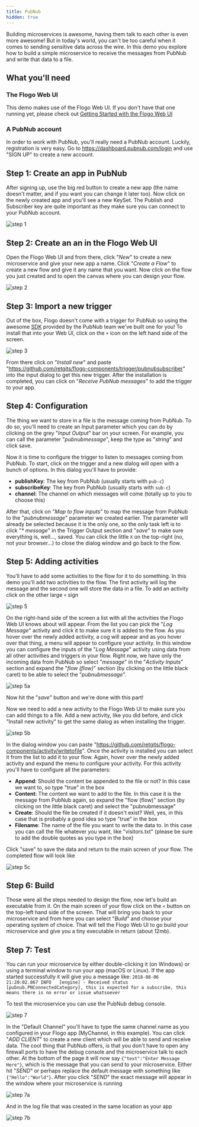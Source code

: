 ```yaml
---
title: PubNub
hidden: true
---
```


Building microservices is awesome, having them talk to each other is even more awesome! But in today's world, you can't be too careful when it comes to sending sensitive data across the wire. In this demo you explore how to build a simple microservice to receive the messages from PubNub and write that data to a file.

## What you'll need

### The Flogo Web UI

This demo makes use of the Flogo Web UI. If you don't have that one running yet, please check out [Getting Started with the Flogo Web UI](../../getting-started/getting-started-webui/)

### A PubNub account

In order to work with PubNub, you'll really need a PubNub account. Luckily, registration is very easy. Go to <https://dashboard.pubnub.com/login> and use "SIGN UP" to create a new account.

## Step 1: Create an app in PubNub

After signing up, use the big red button to create a new app (the name doesn't matter, and if you want you can change it later too). Now click on the newly created app and you'll see a new KeySet. The Publish and Subscriber key are quite important as they make sure you can connect to your PubNub account.

![step 1](../../images/labs/pubnub/step1.png)

## Step 2: Create an an in the Flogo Web UI

Open the Flogo Web UI and from there, click "_New_" to create a new microservice and give your new app a name. Click "_Create a Flow_" to create a new flow and give it any name that you want. Now click on the flow you just created and to open the canvas where you can design your flow.

![step 2](../../images/labs/pubnub/step2.png)

## Step 3: Import a new trigger

Out of the box, Flogo doesn't come with a trigger for PubNub so using the awesome [SDK](https://www.pubnub.com/docs/go/pubnub-go-sdk) provided by the PubNub team we've built one for you! To install that into your Web UI, click on the `+` icon on the left hand side of the screen.

![step 3](../../images/labs/pubnub/step3.png)

From there click on "_Install new_" and paste "<https://github.com/retgits/flogo-components/trigger/pubnubsubscriber>" into the input dialog to get this new trigger. After the installation is completed, you can click on "_Receive PubNub messages_" to add the trigger to your app.

## Step 4: Configuration

The thing we want to store in a file is the message coming from PubNub. To do so, you'll need to create an Input parameter which you can do by clicking on the grey "_Input Output_" bar on your screen. For example, you can call the parameter "_pubnubmessage_", keep the type as "_string_" and click save.

Now it is time to configure the trigger to listen to messages coming from PubNub. To start, click on the trigger and a new dialog will open with a bunch of options. In this dialog you'll have to provide:

* **publishKey**: The key from PubNub (usually starts with `pub-c`)
* **subscribeKey**: The key from PubNub (usually starts with `sub-c`)
* **channel**: The channel on which messages will come (totally up to you to choose this)

After that, click on "_Map to flow inputs_" to map the message from PubNub to the "_pubnubmessage_" parameter we created earlier. The parameter will already be selected because it is the only one, so the only task left is to click "_* message_" in the Trigger Output section and "_save_" to make sure everything is, well…, saved. You can click the little `X` on the top-right (no, not your browser…) to close the dialog window and go back to the flow.

## Step 5: Adding activities

You’ll have to add some activities to the flow for it to do something. In this demo you'll add two activities to the flow. The first activity will log the message and the second one will store the data in a file. To add an activity click on the other large `+` sign

![step 5](../../images/labs/pubnub/step5.png)

On the right-hand side of the screen a list with all the activities the Flogo Web UI knows about will appear. From the list you can pick the "_Log Message_" activity and click it to make sure it is added to the flow. As you hover over the newly added activity, a cog will appear and as you hover over that thing, a menu will appear to configure your activity. In this window you can configure the inputs of the "_Log Message_" activity using data from all other activities and triggers in your flow. Right now, we have only the incoming data from PubNub so select "_message_" in the "_Activity Inputs_" section and expand the "_flow (flow)_" section (by clicking on the little black caret) to be able to select the "_pubnubmessage_".

![step 5a](../../images/labs/pubnub/step5a.png)

Now hit the "_save_" button and we're done with this part!

Now we need to add a new activity to the Flogo Web UI to make sure you can add things to a file. Add a new activity, like you did before, and click "Install new activity" to get the same dialog as when installing the trigger.

![step 5b](../../images/labs/pubnub/step5b.png)

In the dialog window you can paste "<https://github.com/retgits/flogo-components/activity/writetofile>". Once the activity is installed you can select it from the list to add it to your flow. Again, hover over the newly added activity and expand the menu to configure your activity. For this activity you'll have to configure all the parameters:

* **Append**: Should the content be appended to the file or not? In this case we want to, so type "true" in the box
* **Content**: The content we want to add to the file. In this case it is the message from PubNub again, so expand the "flow (flow)" section (by clicking on the little black caret) and select the "pubnubmessage"
* **Create**: Should the file be created if it doesn't exist? Well, yes, in this case that is probably a good idea so type "true" in the box
* **Filename**: The name of the file you want to write the data to. In this case you can call the file whatever you want, like "visitors.txt" (please be sure to add the double quotes as you type in the box)

Click "save" to save the data and return to the main screen of your flow. The completed flow will look like

![step 5c](../../images/labs/pubnub/step5c.png)

## Step 6: Build

Those were all the steps needed to design the flow, now let's build an executable from it. On the main screen of your flow click on the `<` button on the top-left hand side of the screen. That will bring you back to your microservice and from here you can select "_Build_" and choose your operating system of choice. That will tell the Flogo Web UI to go build your microservice and give you a tiny executable in return (about 12mb).

## Step 7: Test

You can run your microservice by either double-clicking it (on Windows) or using a terminal window to run your app (macOS or Linux).  If the app started successfully it will give you a message like:
`2018-08-06 21:20:02.867 INFO   [engine] - Received status [pubnub.PNConnectedCategory], this is expected for a subscribe, this means there is no error or issue whatsoever`

To test the microservice you can use the PubNub debug console.

![step 7](../../images/labs/pubnub/step7.png)

In the "Default Channel" you'll have to type the same channel name as you configured in your Flogo app (MyChannel, in this example). You can click "_ADD CLIENT_" to create a new client which will be able to send and receive data. The cool thing that PubNub offers, is that you don't have to open any firewall ports to have the debug console and the microservice talk to each other. At the bottom of the page it will now say `{"text":"Enter Message Here"}`, which is the message that you can send to your microservice. Either hit "_SEND_" or perhaps replace the default message with something like `{"Hello":"World"}`. After you click "_SEND_" the exact message will appear in the window where your microservice is running

![step 7a](../../images/labs/pubnub/step7a.png)

And in the log file that was created in the same location as your app

![step 7b](../../images/labs/pubnub/step7b.png)